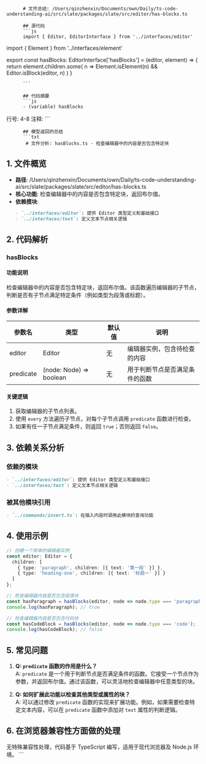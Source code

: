 
          # 文件总结: /Users/qinzhenxin/Documents/own/Daily/ts-code-understanding-ai/src/slate/packages/slate/src/editor/has-blocks.ts

          ## 源代码
          ```js
          import { Editor, EditorInterface } from '../interfaces/editor'
import { Element } from '../interfaces/element'

export const hasBlocks: EditorInterface['hasBlocks'] = (editor, element) => {
  return element.children.some(
    n => Element.isElement(n) && Editor.isBlock(editor, n)
  )
}

          ```

          ## 代码摘要
          ```js
          - (variable) hasBlocks
  行号: 4-8
  注释: 
          ```

          ## 模型返回的总结
          ```txt
           # 文件分析: hasBlocks.ts - 检查编辑器中的内容是否包含特定块

## 1. 文件概览
- **路径**: /Users/qinzhenxin/Documents/own/Daily/ts-code-understanding-ai/src/slate/packages/slate/src/editor/has-blocks.ts
- **核心功能**: 检查编辑器中的内容是否包含特定块，返回布尔值。
- **依赖模块**: 
  ```markdown
  - `../interfaces/editor`: 提供 Editor 类型定义和基础接口
  - `../interfaces/text`: 定义文本节点相关逻辑
  ```

## 2. 代码解析
### hasBlocks
#### 功能说明
检查编辑器中的内容是否包含特定块，返回布尔值。该函数遍历编辑器的子节点，判断是否有子节点满足特定条件（例如类型为段落或标题）。

#### 参数详解
| 参数名 | 类型 | 默认值 | 说明 |
| --- | --- | --- | --- |
| editor | Editor | 无 | 编辑器实例，包含待检查的内容 |
| predicate | (node: Node) => boolean | 无 | 用于判断节点是否满足条件的函数 |

#### 关键逻辑
1. 获取编辑器的子节点列表。
2. 使用 `every` 方法遍历子节点，对每个子节点调用 `predicate` 函数进行检查。
3. 如果有任一子节点满足条件，则返回 `true`；否则返回 `false`。

## 3. 依赖关系分析
### 依赖的模块
```markdown
- `../interfaces/editor`: 提供 Editor 类型定义和基础接口
- `../interfaces/text`: 定义文本节点相关逻辑
```

### 被其他模块引用
```markdown
- `../commands/insert.ts`: 在插入内容时调用此模块的查询功能
```

## 4. 使用示例
```typescript
// 创建一个简单的编辑器实例
const editor: Editor = {
  children: [
    { type: 'paragraph', children: [{ text: '第一段' }] },
    { type: 'heading-one', children: [{ text: '标题一' }] }
  ]
};

// 检查编辑器内容是否包含段落块
const hasParagraph = hasBlocks(editor, node => node.type === 'paragraph');
console.log(hasParagraph); // true

// 检查编辑器内容是否包含代码块
const hasCodeBlock = hasBlocks(editor, node => node.type === 'code');
console.log(hasCodeBlock); // false
```

## 5. 常见问题
1. **Q: `predicate` 函数的作用是什么？**  
   A: `predicate` 是一个用于判断节点是否满足条件的函数。它接受一个节点作为参数，并返回布尔值。通过该函数，可以灵活地检查编辑器中任意类型的块。

2. **Q: 如何扩展此功能以检查其他类型或属性的块？**  
   A: 可以通过修改 `predicate` 函数的实现来扩展功能。例如，如果需要检查特定文本内容，可以在 `predicate` 函数中添加对 `text` 属性的判断逻辑。

## 6. 在浏览器兼容性方面做的处理
无特殊兼容性处理，代码基于 TypeScript 编写，适用于现代浏览器及 Node.js 环境。
          ```
        